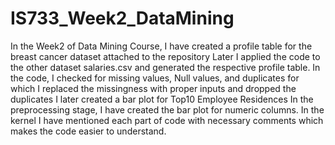 # IS733_Week2_DataMining
In the Week2 of Data Mining Course, I have created a profile table for the breast cancer dataset attached to the repository
 Later I applied the code to the other dataset salaries.csv and generated the respective profile table.
In the code, I checked for missing values, Null values, and duplicates for which I replaced the missingness with proper inputs and dropped the duplicates 
I later created a bar plot for Top10 Employee Residences 
In the preprocessing stage, I have created the bar plot for numeric columns.
In the kernel I have mentioned each part of code with necessary comments which  makes the code easier to understand.
